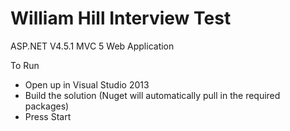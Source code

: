William Hill Interview Test
===========


ASP.NET V4.5.1 MVC 5 Web Application

To Run
- Open up in Visual Studio 2013
- Build the solution (Nuget will automatically pull in the required packages)
- Press Start 

 
